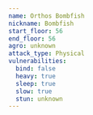 ```yaml
---
name: Orthos Bombfish
nickname: Bombfish
start_floor: 56
end_floor: 56
agro: unknown
attack_type: Physical
vulnerabilities:
  bind: false
  heavy: true
  sleep: true
  slow: true
  stun: unknown
---
```

